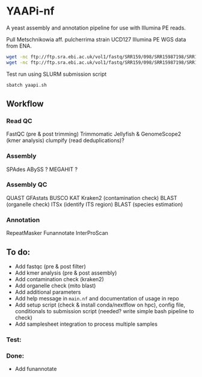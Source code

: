 # YAAPi-nf
A yeast assembly and annotation pipeline for use with Illumina PE reads.

Pull Metschnikowia aff. pulcherrima strain UCD127 Illumina PE WGS data from ENA.
```bash
wget -nc ftp://ftp.sra.ebi.ac.uk/vol1/fastq/SRR159/098/SRR15987198/SRR15987198_2.fastq.gz
wget -nc ftp://ftp.sra.ebi.ac.uk/vol1/fastq/SRR159/098/SRR15987198/SRR15987198_1.fastq.gz
```

Test run using SLURM submission script
```bash
sbatch yaapi.sh
```

## Workflow

### Read QC
FastQC (pre & post trimming)
Trimmomatic
Jellyfish & GenomeScope2 (kmer analysis)
clumpify (read deduplications)?

### Assembly
SPAdes
ABySS ?
MEGAHIT ?

### Assembly QC
QUAST
GFAstats
BUSCO
KAT
Kraken2 (contamination check)
BLAST (organelle check)
ITSx (identify ITS region)
BLAST (species estimation)

### Annotation
RepeatMasker
Funannotate
InterProScan

## To do:
- Add fastqc (pre & post filter)
- Add kmer analysis (pre & post assembly)
- Add contamination check (kraken2)
- Add organelle check (mito blast)
- Add additional parameters
- Add help message in `main.nf` and documentation of usage in repo
- Add setup script (check & install conda/nextflow on hpc), config file, conditionals to submission script (needed? write simple bash pipeline to check)
- Add samplesheet integration to process multiple samples

### Test:

### Done:
- Add funannotate
